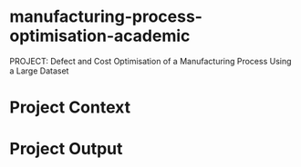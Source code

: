 # manufacturing-process-optimisation-academic
PROJECT: Defect and Cost Optimisation of a Manufacturing Process Using a Large Dataset
# Project Context
# Project Output
